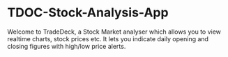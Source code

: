 # TDOC-Stock-Analysis-App
Welcome to TradeDeck, a Stock Market analyser which allows you to view realtime charts, stock prices etc. It lets you indicate daily opening and closing figures with high/low price alerts. 
